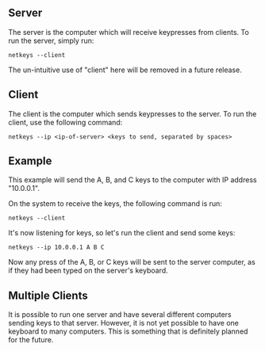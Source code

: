 ## Server ##

The server is the computer which will receive keypresses from clients. To run the server, simply run:
```
netkeys --client
```

The un-intuitive use of "client" here will be removed in a future release.

## Client ##

The client is the computer which sends keypresses to the server. To run the client, use the following command:
```
netkeys --ip <ip-of-server> <keys to send, separated by spaces>
```

## Example ##

This example will send the A, B, and C keys to the computer with IP address "10.0.0.1".

On the system to receive the keys, the following command is run:
```
netkeys --client
```

It's now listening for keys, so let's run the client and send some keys:
```
netkeys --ip 10.0.0.1 A B C
```

Now any press of the A, B, or C keys will be sent to the server computer, as if they had been typed on the server's keyboard.

## Multiple Clients ##

It is possible to run one server and have several different computers sending keys to that server. However, it is not yet possible to have one keyboard to many computers. This is something that is definitely planned for the future.